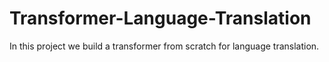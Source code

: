 # Transformer-Language-Translation
In this project we build a transformer from scratch for language translation.
